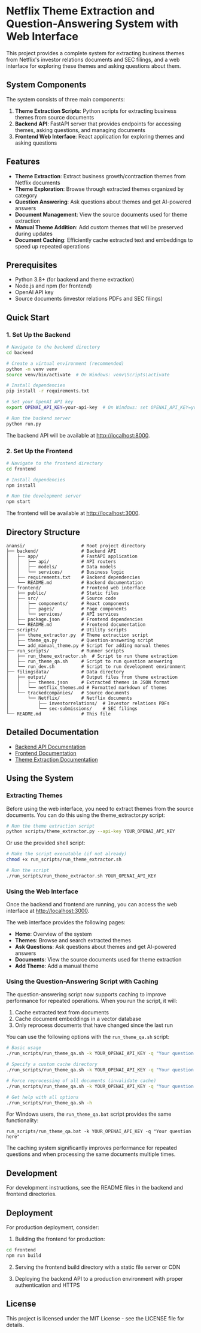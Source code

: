# Netflix Theme Extraction and Question-Answering System with Web Interface

This project provides a complete system for extracting business themes from Netflix's investor relations documents and SEC filings, and a web interface for exploring these themes and asking questions about them.

## System Components

The system consists of three main components:

1. **Theme Extraction Scripts**: Python scripts for extracting business themes from source documents
2. **Backend API**: FastAPI server that provides endpoints for accessing themes, asking questions, and managing documents
3. **Frontend Web Interface**: React application for exploring themes and asking questions

## Features

- **Theme Extraction**: Extract business growth/contraction themes from Netflix documents
- **Theme Exploration**: Browse through extracted themes organized by category
- **Question Answering**: Ask questions about themes and get AI-powered answers
- **Document Management**: View the source documents used for theme extraction
- **Manual Theme Addition**: Add custom themes that will be preserved during updates
- **Document Caching**: Efficiently cache extracted text and embeddings to speed up repeated operations

## Prerequisites

- Python 3.8+ (for backend and theme extraction)
- Node.js and npm (for frontend)
- OpenAI API key
- Source documents (investor relations PDFs and SEC filings)

## Quick Start

### 1. Set Up the Backend

```bash
# Navigate to the backend directory
cd backend

# Create a virtual environment (recommended)
python -m venv venv
source venv/bin/activate  # On Windows: venv\Scripts\activate

# Install dependencies
pip install -r requirements.txt

# Set your OpenAI API key
export OPENAI_API_KEY=your-api-key  # On Windows: set OPENAI_API_KEY=your-api-key

# Run the backend server
python run.py
```

The backend API will be available at [http://localhost:8000](http://localhost:8000).

### 2. Set Up the Frontend

```bash
# Navigate to the frontend directory
cd frontend

# Install dependencies
npm install

# Run the development server
npm start
```

The frontend will be available at [http://localhost:3000](http://localhost:3000).

## Directory Structure

```
anansi/                     # Root project directory
├── backend/                # Backend API
│   ├── app/                # FastAPI application
│   │   ├── api/            # API routers
│   │   ├── models/         # Data models
│   │   └── services/       # Business logic
│   ├── requirements.txt    # Backend dependencies
│   └── README.md           # Backend documentation
├── frontend/               # Frontend web interface
│   ├── public/             # Static files
│   ├── src/                # Source code
│   │   ├── components/     # React components
│   │   ├── pages/          # Page components
│   │   └── services/       # API services
│   ├── package.json        # Frontend dependencies
│   └── README.md           # Frontend documentation
├── scripts/                # Utility scripts
│   ├── theme_extractor.py  # Theme extraction script
│   ├── theme_qa.py         # Question-answering script
│   └── add_manual_theme.py # Script for adding manual themes
├── run_scripts/            # Runner scripts
│   ├── run_theme_extractor.sh  # Script to run theme extraction
│   ├── run_theme_qa.sh     # Script to run question answering
│   └── run_dev.sh          # Script to run development environment
├── filingsdata/            # Data directory
│   ├── output/             # Output files from theme extraction
│   │   ├── themes.json     # Extracted themes in JSON format
│   │   └── netflix_themes.md # Formatted markdown of themes
│   └── trackedcompanies/   # Source documents
│       └── Netflix/        # Netflix documents
│           ├── investorrelations/  # Investor relations PDFs
│           └── sec-submissions/    # SEC filings
└── README.md               # This file
```

## Detailed Documentation

- [Backend API Documentation](./backend/README.md)
- [Frontend Documentation](./frontend/README.md)
- [Theme Extraction Documentation](./README_ORIGINAL.md)

## Using the System

### Extracting Themes

Before using the web interface, you need to extract themes from the source documents. You can do this using the theme_extractor.py script:

```bash
# Run the theme extraction script
python scripts/theme_extractor.py --api-key YOUR_OPENAI_API_KEY
```

Or use the provided shell script:

```bash
# Make the script executable (if not already)
chmod +x run_scripts/run_theme_extractor.sh

# Run the script
./run_scripts/run_theme_extractor.sh YOUR_OPENAI_API_KEY
```

### Using the Web Interface

Once the backend and frontend are running, you can access the web interface at [http://localhost:3000](http://localhost:3000).

The web interface provides the following pages:

- **Home**: Overview of the system
- **Themes**: Browse and search extracted themes
- **Ask Questions**: Ask questions about themes and get AI-powered answers
- **Documents**: View the source documents used for theme extraction
- **Add Theme**: Add a manual theme

### Using the Question-Answering Script with Caching

The question-answering script now supports caching to improve performance for repeated operations. When you run the script, it will:

1. Cache extracted text from documents
2. Cache document embeddings in a vector database
3. Only reprocess documents that have changed since the last run

You can use the following options with the `run_theme_qa.sh` script:

```bash
# Basic usage
./run_scripts/run_theme_qa.sh -k YOUR_OPENAI_API_KEY -q "Your question here"

# Specify a custom cache directory
./run_scripts/run_theme_qa.sh -k YOUR_OPENAI_API_KEY -q "Your question here" -c "custom/cache/dir"

# Force reprocessing of all documents (invalidate cache)
./run_scripts/run_theme_qa.sh -k YOUR_OPENAI_API_KEY -q "Your question here" -r

# Get help with all options
./run_scripts/run_theme_qa.sh -h
```

For Windows users, the `run_theme_qa.bat` script provides the same functionality:

```batch
run_scripts/run_theme_qa.bat -k YOUR_OPENAI_API_KEY -q "Your question here"
```

The caching system significantly improves performance for repeated questions and when processing the same documents multiple times.

## Development

For development instructions, see the README files in the backend and frontend directories.

## Deployment

For production deployment, consider:

1. Building the frontend for production:

```bash
cd frontend
npm run build
```

2. Serving the frontend build directory with a static file server or CDN

3. Deploying the backend API to a production environment with proper authentication and HTTPS

## License

This project is licensed under the MIT License - see the LICENSE file for details.
